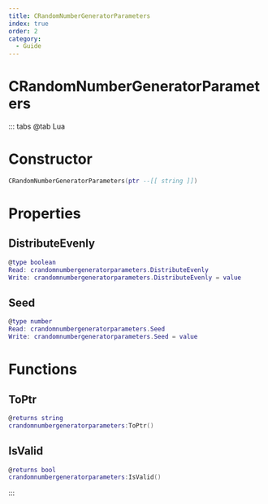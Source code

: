 ```yaml
---
title: CRandomNumberGeneratorParameters
index: true
order: 2
category:
  - Guide
---
```


# CRandomNumberGeneratorParameters

::: tabs
@tab Lua
# Constructor
```lua
CRandomNumberGeneratorParameters(ptr --[[ string ]])
```
# Properties
## DistributeEvenly 
```lua
@type boolean
Read: crandomnumbergeneratorparameters.DistributeEvenly
Write: crandomnumbergeneratorparameters.DistributeEvenly = value
```
## Seed 
```lua
@type number
Read: crandomnumbergeneratorparameters.Seed
Write: crandomnumbergeneratorparameters.Seed = value
```
# Functions
## ToPtr
```lua
@returns string
crandomnumbergeneratorparameters:ToPtr()
```
## IsValid
```lua
@returns bool
crandomnumbergeneratorparameters:IsValid()
```

:::